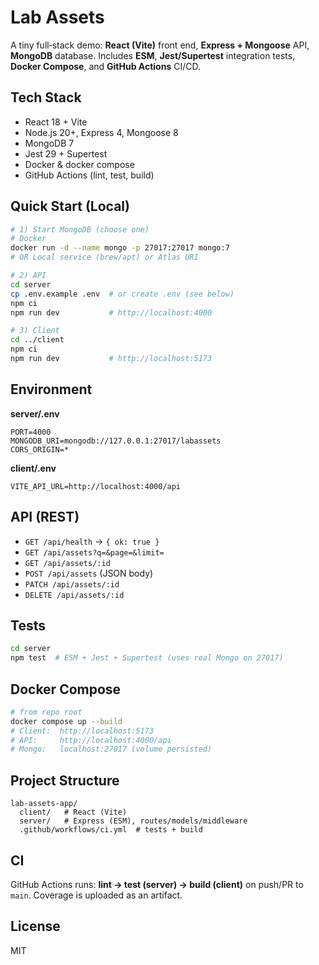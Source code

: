 # Lab Assets

A tiny full‑stack demo: **React (Vite)** front end, **Express + Mongoose** API, **MongoDB** database. Includes **ESM**, **Jest/Supertest** integration tests, **Docker Compose**, and **GitHub Actions** CI/CD.

## Tech Stack

* React 18 + Vite
* Node.js 20+, Express 4, Mongoose 8
* MongoDB 7
* Jest 29 + Supertest
* Docker & docker compose
* GitHub Actions (lint, test, build)

## Quick Start (Local)

```bash
# 1) Start MongoDB (choose one)
# Docker
docker run -d --name mongo -p 27017:27017 mongo:7
# OR Local service (brew/apt) or Atlas URI

# 2) API
cd server
cp .env.example .env  # or create .env (see below)
npm ci
npm run dev           # http://localhost:4000

# 3) Client
cd ../client
npm ci
npm run dev           # http://localhost:5173
```

## Environment

**server/.env**

```
PORT=4000
MONGODB_URI=mongodb://127.0.0.1:27017/labassets
CORS_ORIGIN=*
```

**client/.env**

```
VITE_API_URL=http://localhost:4000/api
```

## API (REST)

* `GET /api/health` → `{ ok: true }`
* `GET /api/assets?q=&page=&limit=`
* `GET /api/assets/:id`
* `POST /api/assets` (JSON body)
* `PATCH /api/assets/:id`
* `DELETE /api/assets/:id`

## Tests

```bash
cd server
npm test  # ESM + Jest + Supertest (uses real Mongo on 27017)
```

## Docker Compose

```bash
# from repo root
docker compose up --build
# Client:  http://localhost:5173
# API:     http://localhost:4000/api
# Mongo:   localhost:27017 (volume persisted)
```

## Project Structure

```
lab-assets-app/
  client/   # React (Vite)
  server/   # Express (ESM), routes/models/middleware
  .github/workflows/ci.yml  # tests + build
```

## CI

GitHub Actions runs: **lint → test (server) → build (client)** on push/PR to `main`. Coverage is uploaded as an artifact.

## License

MIT
